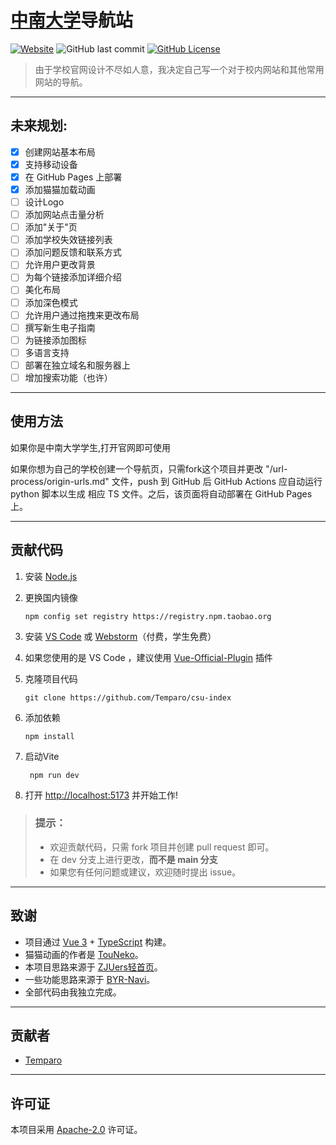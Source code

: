 # [中南大学](https://www.csu.edu.cn/)导航站

[![Website](https://img.shields.io/website?url=https%3A%2F%2Fcsu-index.github.io%2F&up_message=CSU-Index&down_message=Time%20out&style=for-the-badge)](https://csu-index.github.io/)
![GitHub last commit](https://img.shields.io/github/last-commit/Temparo/csu-index?style=for-the-badge)
[![GitHub License](https://img.shields.io/github/license/Temparo/csu-index?style=for-the-badge)](LICENSE)

> 由于学校官网设计不尽如人意，我决定自己写一个对于校内网站和其他常用网站的导航。

---

## 未来规划:

- [x] 创建网站基本布局
- [x] 支持移动设备
- [x] 在 GitHub Pages 上部署
- [x] 添加猫猫加载动画
- [ ] 设计Logo
- [ ] 添加网站点击量分析
- [ ] 添加"关于"页
- [ ] 添加学校失效链接列表
- [ ] 添加问题反馈和联系方式
- [ ] 允许用户更改背景
- [ ] 为每个链接添加详细介绍
- [ ] 美化布局
- [ ] 添加深色模式
- [ ] 允许用户通过拖拽来更改布局
- [ ] 撰写新生电子指南
- [ ] 为链接添加图标
- [ ] 多语言支持
- [ ] 部署在独立域名和服务器上
- [ ] 增加搜索功能（也许）

---

## 使用方法

如果你是中南大学学生,打开官网即可使用

如果你想为自己的学校创建一个导航页，只需fork这个项目并更改 "/url-process/origin-urls.md" 文件，push 到 GitHub 后 GitHub
Actions 应自动运行 python 脚本以生成
相应 TS 文件。之后，该页面将自动部署在 GitHub Pages 上。

---

## 贡献代码

1. 安装 [Node.js](https://nodejs.org/en/download/)

2. 更换国内镜像

    ```shell
    npm config set registry https://registry.npm.taobao.org
    ```

3. 安装 [VS Code](https://code.visualstudio.com/) 或 [Webstorm](https://www.jetbrains.com/webstorm/)（付费，学生免费）

4. 如果您使用的是 VS Code ，建议使用 [Vue-Official-Plugin](https://marketplace.visualstudio.com/items?itemName=Vue.volar)
   插件

5. 克隆项目代码

   ```shell
   git clone https://github.com/Temparo/csu-index
   ```

6. 添加依赖

   ```shell
   npm install
   ```

7. 启动Vite

   ```shell
    npm run dev
   ```

8. 打开 [http://localhost:5173](http://localhost:5173) 并开始工作!

> ### 提示：
> - 欢迎贡献代码，只需 fork 项目并创建 pull request 即可。
> - 在 dev 分支上进行更改，**而不是 main 分支**
> - 如果您有任何问题或建议，欢迎随时提出 issue。

---

## 致谢

- 项目通过 [Vue 3](https://vuejs.org/) + [TypeScript](https://www.typescriptlang.org/) 构建。
- 猫猫动画的作者是 [TouNeko](https://codepen.io/touneko)。
- 本项目思路来源于 [ZJUers轻首页](https://zjuers.com/)。
- 一些功能思路来源于 [BYR-Navi](https://github.com/BYR-Navi/BYR-Navi)。
- 全部代码由我独立完成。

---

## 贡献者

- [Temparo](https://github.com/Temparo)

---

## 许可证

本项目采用 [Apache-2.0](LICENSE) 许可证。